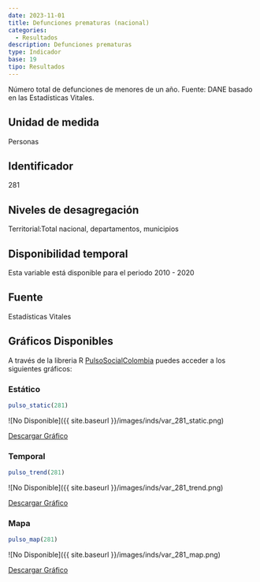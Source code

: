 ```yaml
---
date: 2023-11-01
title: Defunciones prematuras (nacional)
categories:
  - Resultados
description: Defunciones prematuras
type: Indicador
base: 19
tipo: Resultados
--- 
```


Número total de defunciones de menores de un año.
Fuente: DANE basado en las Estadísticas Vitales.

## Unidad de medida
Personas

## Identificador
281

## Niveles de desagregación
Territorial:Total nacional, departamentos, municipios

## Disponibilidad temporal
Esta variable está disponible para el periodo 2010 - 2020

## Fuente
Estadísticas Vitales

## Gráficos Disponibles

A través de la libreria R [PulsoSocialColombia](https://github.com/pulsosocialcolombia/PulsoSocialColombia) puedes acceder a los siguientes gráficos:

### Estático

``` R
pulso_static(281)
```

![No Disponible]({{ site.baseurl }}/images/inds/var_281_static.png)

<a href='{{ site.baseurl }}/images/inds/var_281_static.png'>Descargar Gráfico</a>

### Temporal

``` R
pulso_trend(281)
```

![No Disponible]({{ site.baseurl }}/images/inds/var_281_trend.png)

<a href='{{ site.baseurl }}/images/inds/var_281_trend.png'>Descargar Gráfico</a>

### Mapa

``` R
pulso_map(281)
```

![No Disponible]({{ site.baseurl }}/images/inds/var_281_map.png)

<a href='{{ site.baseurl }}/images/inds/var_281_map.png'>Descargar Gráfico</a>
